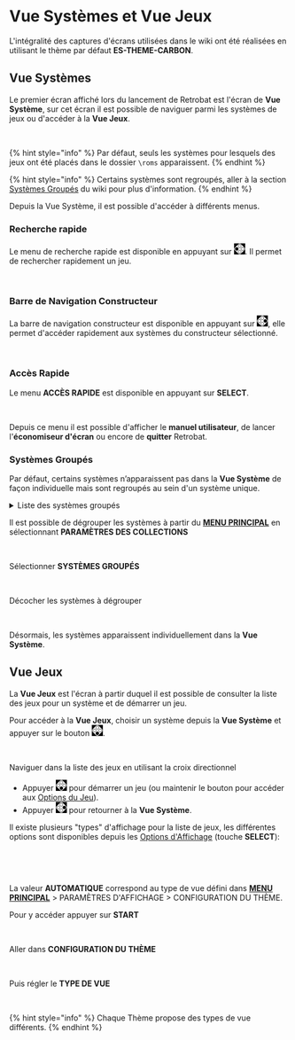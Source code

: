 # Vue Systèmes et Vue Jeux

L'intégralité des captures d'écrans utilisées dans le wiki ont été réalisées en utilisant le thème par défaut **ES-THEME-CARBON**.

## Vue Systèmes

Le premier écran affiché lors du lancement de Retrobat est l'écran de **Vue Système**, sur cet écran il est possible de naviguer parmi les systèmes de jeux ou d'accéder à la **Vue Jeux**.

<div align="left">

<figure><img src="https://i.imgur.com/C88S0L8.png" alt=""><figcaption></figcaption></figure>

</div>

{% hint style="info" %}
Par défaut, seuls les systèmes pour lesquels des jeux ont été placés dans le dossier `\roms` apparaissent.
{% endhint %}

{% hint style="info" %}
Certains systèmes sont regroupés, aller à la section [Systèmes Groupés](system-view-and-game-view.md#systemes-groupes) du wiki pour plus d'information.
{% endhint %}

Depuis la Vue Système, il est possible d'accéder à différents menus.

### Recherche rapide

Le menu de recherche rapide est disponible en appuyant sur ![](<../.gitbook/assets/image (33).png>). Il permet de rechercher rapidement un jeu.

<div align="left">

<figure><img src="https://i.imgur.com/iw1kbMm.png" alt=""><figcaption></figcaption></figure>

</div>

### Barre de Navigation Constructeur

La barre de navigation constructeur est disponible en appuyant sur ![](<../.gitbook/assets/image (7).png>), elle permet d'accéder rapidement aux systèmes du constructeur sélectionné.

<div align="left">

<figure><img src="https://i.imgur.com/wuWdSXw.png" alt=""><figcaption></figcaption></figure>

</div>

### Accès Rapide

Le menu **ACCÈS RAPIDE** est disponible en appuyant sur **SELECT**.

<div align="left">

<figure><img src="https://i.imgur.com/q37uXNs.png" alt=""><figcaption></figcaption></figure>

</div>

Depuis ce menu il est possible d'afficher le **manuel utilisateur**, de lancer l'**économiseur d'écran** ou encore de **quitter** Retrobat.

### Systèmes Groupés

Par défaut, certains systèmes n’apparaissent pas dans la **Vue Système** de façon individuelle mais sont regroupés au sein d'un système unique.

<details>

<summary>Liste des systèmes groupés</summary>

```
AMIGA
* AMIGA 4000
* AMIGA 1200
* AMIGA 500

GAME & WATCH
* LCD Games

MESS
* Adventure Vision
* TV Games
* Mega Duck
* PV-1000
* CreatiVision
* Game.com
* Game Pocket Computer
* Super Cassette Vision
* FM-7
* APF M-1000
* BBC Micro
* Arcadia 2001
* Game Master
* Astrocade
* Tutor
* TRS-80 Color Computer
* Camputers Lynx
* Super A'Can
* Gamate

MSX
* MSX
* MSX2
* MSX2+

PORTS
* Ports
* Cave Story
* Easy-RPG
* PrBoom
* Quake
```

</details>

Il est possible de dégrouper les systèmes à partir du [**MENU PRINCIPAL**](main-menu.md) en sélectionnant **PARAMÈTRES DES COLLECTIONS**

<div align="left">

<figure><img src="https://i.imgur.com/PwYjBlU.png" alt=""><figcaption></figcaption></figure>

</div>

Sélectionner **SYSTÈMES GROUPÉS**

<div align="left">

<figure><img src="https://i.imgur.com/Gk9mb4y.png" alt=""><figcaption></figcaption></figure>

</div>

Décocher les systèmes à dégrouper

<div align="left">

<figure><img src="https://i.imgur.com/wqurB5M.png" alt=""><figcaption></figcaption></figure>

</div>

Désormais, les systèmes apparaissent individuellement dans la **Vue Système**.

## Vue Jeux

La **Vue Jeux** est l'écran à partir duquel il est possible de consulter la liste des jeux pour un système et de démarrer un jeu.

Pour accéder à la **Vue Jeux**, choisir un système depuis la **Vue Système** et appuyer sur le bouton  ![](<../.gitbook/assets/image (20).png>).

<div align="left">

<figure><img src="https://i.imgur.com/6vwwXEL.png" alt=""><figcaption></figcaption></figure>

</div>

Naviguer dans la liste des jeux en utilisant la croix directionnel

* Appuyer ![](<../.gitbook/assets/image (20).png>) pour démarrer un jeu (ou maintenir le bouton pour accéder aux [Options du Jeu](game-options.md)).
* Appuyer ![](<../.gitbook/assets/image (7).png>) pour retourner à la **Vue Système**.

Il existe plusieurs "types" d'affichage pour la liste de jeux, les différentes options sont disponibles depuis les [Options d'Affichage](view-options.md) (touche **SELECT**):

<div align="left">

<figure><img src="https://i.imgur.com/89kbPN6.png" alt=""><figcaption></figcaption></figure>

</div>

<div align="left">

<figure><img src="https://i.imgur.com/9uFC0BC.png" alt=""><figcaption></figcaption></figure>

</div>

La valeur **AUTOMATIQUE** correspond au type de vue défini dans [**MENU PRINCIPAL**](main-menu.md) > PARAMÈTRES D'AFFICHAGE > CONFIGURATION DU THÈME.

Pour y accéder appuyer sur **START**

<div align="left">

<figure><img src="https://i.imgur.com/dz5TggD.png" alt=""><figcaption></figcaption></figure>

</div>

Aller dans **CONFIGURATION DU THÈME**

<div align="left">

<figure><img src="https://i.imgur.com/NQ2Jw46.png" alt=""><figcaption></figcaption></figure>

</div>

Puis régler le **TYPE DE VUE**

<div align="left">

<figure><img src="https://i.imgur.com/5gUV54A.png" alt=""><figcaption></figcaption></figure>

</div>

{% hint style="info" %}
Chaque Thème propose des types de vue différents.
{% endhint %}
